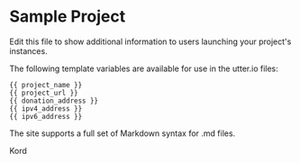 # Sample Project
Edit this file to show additional information to users launching your project's instances.

The following template variables are available for use in the utter.io files:

    {{ project_name }}
    {{ project_url }}
    {{ donation_address }}
    {{ ipv4_address }}
    {{ ipv6_address }}

The site supports a full set of Markdown syntax for .md files.

Kord
  

